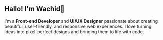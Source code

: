 ## Hallo! I'm Wachid👋

I'm a **Front-end Developer** and **UI/UX Designer** passionate about creating beautiful, user-friendly, and responsive web experiences. I love turning ideas into pixel-perfect designs and bringing them to life with code.

<!--
**wachidmuslih/wachidmuslih** is a ✨ _special_ ✨ repository because its `README.md` (this file) appears on your GitHub profile.

Here are some ideas to get you started:

- 🔭 I’m currently working on ...
- 🌱 I’m currently learning ...
- 👯 I’m looking to collaborate on ...
- 🤔 I’m looking for help with ...
- 💬 Ask me about ...
- 📫 How to reach me: ...
- 😄 Pronouns: ...
- ⚡ Fun fact: ...
-->
